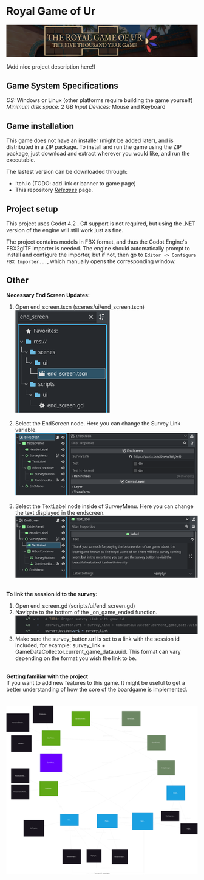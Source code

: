 # Royal Game of Ur

<p align="center">
	<img src="repo_banner.png" alt="repository banner">
</p>

(Add nice project description here!)

## Game System Specifications

*OS:* Windows or Linux (other platforms require building the game yourself)
*Minimum disk space:* 2 GB
*Input Devices:* Mouse and Keyboard

## Game installation

This game does not have an installer (might be added later), and is distributed in a ZIP package. To install and run the game using the ZIP package, just download and extract wherever you would like, and run the executable.

The lastest version can be downloaded through:
- Itch.io (TODO: add link or banner to game page)
- This repository *[Releases](https://github.com/zemiguel20/RoyalGameOfUr/releases)* page.

## Project setup

This project uses Godot 4.2 . C# support is not required, but using the .NET version of the engine will still work just as fine.

The project contains models in FBX format, and thus the Godot Engine's FBX2glTF importer is needed.
The engine should automatically prompt to install and configure the importer, but if not, then go to `Editor -> Configure FBX Importer...`, which manually opens the corresponding  window.

## Other

**Necessary End Screen Updates:**
1. Open end_screen.tscn (scenes/ui/end_screen.tscn)<br>
    ![Endscreen File Location](readme_images/endscreen_location.png)
    <br><br>
2. Select the EndScreen node. Here you can change the Survey Link variable.
    ![Endscreen Survey Link](readme_images/endscreen_survey_link.png)
    <br><br>
3. Select the TextLabel node inside of SurveyMenu. Here you can change the text displayed in the endscreen.
    ![Endscreen Survey Text](readme_images/endscreen_survey_text.png)
    <br><br>

**To link the session id to the survey:**
1. Open end_screen.gd (scripts/ui/end_screen.gd)
2. Navigate to the bottom of the _on_game_ended function.
    ![Endscreen Code](readme_images/endscreen_code.png)
3. Make sure the survey_button.url is set to a link with the session id included, for example: survey_link + GameDataCollector.current_game_data.uuid. This format can vary depending on the format you wish the link to be. <br><br>


**Getting familiar with the project** <br>
If you want to add new features to this game. It might be useful to get a better understanding of how the core of the boardgame is implemented.<br><br><br>
![Core Diagram](game_ur_core_diagram.svg)
